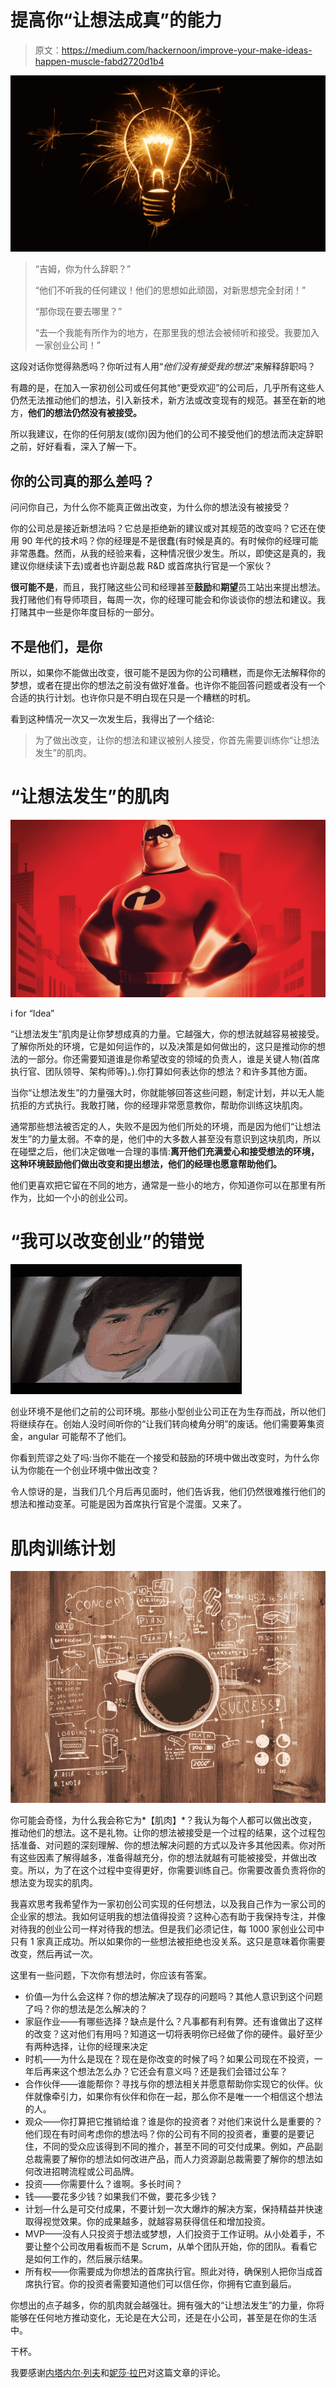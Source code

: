 # 提高你“让想法成真”的能力

> 原文：<https://medium.com/hackernoon/improve-your-make-ideas-happen-muscle-fabd2720d1b4>

![](img/e01bb7d5803af7b6c3555a0db8092dc8.png)

> “吉姆，你为什么辞职？”
> 
> “他们不听我的任何建议！他们的思想如此顽固，对新思想完全封闭！”
> 
> “那你现在要去哪里？”
> 
> “去一个我能有所作为的地方，在那里我的想法会被倾听和接受。我要加入一家创业公司！”

这段对话你觉得熟悉吗？你听过有人用“*他们没有接受我的想法*”来解释辞职吗？

有趣的是，在加入一家初创公司或任何其他“更受欢迎”的公司后，几乎所有这些人仍然无法推动他们的想法，引入新技术，新方法或改变现有的规范。甚至在新的地方，**他们的想法仍然没有被接受。**

所以我建议，在你的任何朋友(或你)因为他们的公司不接受他们的想法而决定辞职之前，好好看看，深入了解一下。

## 你的公司真的那么差吗？

问问你自己，为什么你不能真正做出改变，为什么你的想法没有被接受？

你的公司总是接近新想法吗？它总是拒绝新的建议或对其规范的改变吗？它还在使用 90 年代的技术吗？你的经理是不是很蠢(有时候是真的。有时候你的经理可能非常愚蠢。然而，从我的经验来看，这种情况很少发生。所以，即使这是真的，我建议你继续读下去)或者也许副总裁 R&D 或首席执行官是一个家伙？

**很可能不是**，而且，我打赌这些公司和经理甚至**鼓励**和**期望**员工站出来提出想法。我打赌他们有导师项目，每周一次，你的经理可能会和你谈谈你的想法和建议。我打赌其中一些是你年度目标的一部分。

## 不是他们，是你

所以，如果你不能做出改变，很可能不是因为你的公司糟糕，而是你无法解释你的梦想，或者在提出你的想法之前没有做好准备。也许你不能回答问题或者没有一个合适的执行计划。也许你只是不明白现在只是一个糟糕的时机。

看到这种情况一次又一次发生后，我得出了一个结论:

> 为了做出改变，让你的想法和建议被别人接受，你首先需要训练你“让想法发生”的肌肉。

# “让想法发生”的肌肉

![](img/ce1846da6cbcb35cb5cc38ff8d7df22e.png)

i for “Idea”

“让想法发生”肌肉是让你梦想成真的力量。它越强大，你的想法就越容易被接受。了解你所处的环境，它是如何运作的，以及决策是如何做出的，这只是推动你的想法的一部分。你还需要知道谁是你希望改变的领域的负责人，谁是关键人物(首席执行官、团队领导、架构师等)。).你打算如何表达你的想法？和许多其他方面。

当你“让想法发生”的力量强大时，你就能够回答这些问题，制定计划，并以无人能抗拒的方式执行。我敢打赌，你的经理非常愿意教你，帮助你训练这块肌肉。

通常那些想法被否定的人，失败不是因为他们所处的环境，而是因为他们“让想法发生”的力量太弱。不幸的是，他们中的大多数人甚至没有意识到这块肌肉，所以在碰壁之后，他们决定做唯一合理的事情:**离开他们充满爱心和接受想法的环境，这种环境鼓励他们做出改变和提出想法，他们的经理也愿意帮助他们。**

他们更喜欢把它留在不同的地方，通常是一些小的地方，你知道你可以在那里有所作为，比如一个小的创业公司。

# “我可以改变创业”的错觉

![](img/56b176acc8d7c6a4877f2710da33ec2c.png)

创业环境不是他们之前的公司环境。那些小型创业公司正在为生存而战，所以他们将继续存在。创始人没时间听你的“让我们转向棱角分明”的废话。他们需要筹集资金，angular 可能帮不了他们。

你看到荒谬之处了吗:当你不能在一个接受和鼓励的环境中做出改变时，为什么你认为你能在一个创业环境中做出改变？

令人惊讶的是，当我们几个月后再见面时，他们告诉我，他们仍然很难推行他们的想法和推动变革。可能是因为首席执行官是个混蛋。又来了。

# 肌肉训练计划

![](img/65de0e386bcc54920072a46123179248.png)

你可能会奇怪，为什么我会称它为*【肌肉】*？我认为每个人都可以做出改变，推动他们的想法。这不是礼物。让你的想法被接受是一个过程的结果，这个过程包括准备、对问题的深刻理解、你的想法解决问题的方式以及许多其他因素。你对所有这些因素了解得越多，准备得越充分，你的想法就越有可能被接受，并做出改变。所以，为了在这个过程中变得更好，你需要训练自己。你需要改善负责将你的想法变为现实的肌肉。

我喜欢思考我希望作为一家初创公司实现的任何想法，以及我自己作为一家公司的企业家的想法。我如何证明我的想法值得投资？这种心态有助于我保持专注，并像对待我的创业公司一样对待我的想法。但是我们必须记住，每 1000 家创业公司中只有 1 家真正成功。所以如果你的一些想法被拒绝也没关系。这只是意味着你需要改变，然后再试一次。

这里有一些问题，下次你有想法时，你应该有答案。

*   价值—为什么会这样？你的想法解决了现存的问题吗？其他人意识到这个问题了吗？你的想法是怎么解决的？
*   家庭作业——有哪些选择？缺点是什么？凡事都有利有弊。还有谁做出了这样的改变？这对他们有用吗？知道这一切将表明你已经做了你的硬件。最好至少有两种选择，让你的经理来决定
*   时机——为什么是现在？现在是你改变的时候了吗？如果公司现在不投资，一年后再来这个想法怎么办？它还会有意义吗？还是我们会错过公车？
*   合作伙伴——谁能帮你？寻找与你的想法相关并愿意帮助你实现它的伙伴。伙伴就像牵引力，如果你有伙伴和你在一起，那么你不是唯一一个相信这个想法的人。
*   观众——你打算把它推销给谁？谁是你的投资者？对他们来说什么是重要的？他们现在有时间考虑你的想法吗？你的公司有不同的投资者，重要的是要记住，不同的受众应该得到不同的推介，甚至不同的可交付成果。例如，产品副总裁需要了解你的想法如何改进产品，而人力资源副总裁需要了解你的想法如何改进招聘流程或公司品牌。
*   投资——你需要什么？谁啊。多长时间？
*   钱——要花多少钱？如果我们不做，要花多少钱？
*   计划—什么是可交付成果，不要计划一次大爆炸的解决方案，保持精益并快速取得视觉效果。你的成果越多，就越容易获得信任和增加投资。
*   MVP——没有人只投资于想法或梦想，人们投资于工作证明。从小处着手，不要让整个公司改用看板而不是 Scrum，从单个团队开始，你的团队。看看它是如何工作的，然后展示结果。
*   所有权——你需要成为你想法的首席执行官。照此对待，确保别人把你当成首席执行官。你的投资者需要知道他们可以信任你，你拥有它直到最后。

你想出的点子越多，你的肌肉就会越强壮。拥有强大的“让想法发生”的力量，你将能够在任何地方推动变化，无论是在大公司，还是在小公司，甚至是在你的生活中。

干杯。

我要感谢[内塔内尔·列夫](/@lnetanel)和[妮莎·拉巴](/@rabashani)对这篇文章的评论。